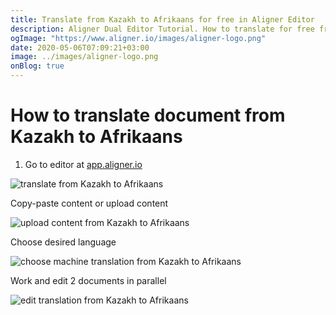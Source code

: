 ```yaml
---
title: Translate from Kazakh to Afrikaans for free in Aligner Editor
description: Aligner Dual Editor Tutorial. How to translate for free from Kazakh to Afrikaans. Aligner is multilingual document management platform. 
ogImage: "https://www.aligner.io/images/aligner-logo.png"
date: 2020-05-06T07:09:21+03:00
image: ../images/aligner-logo.png
onBlog: true
---
```


# How to translate document from Kazakh to Afrikaans

1. Go to editor at [app.aligner.io](https://app.aligner.io "Aligner App web page")

![translate from Kazakh to Afrikaans](../aligner-blank-editor.png "translate from Kazakh to Afrikaans")

Copy-paste content or upload content

![upload content from Kazakh to Afrikaans](../aligner-uploaded-document.png "upload content from Kazakh to Afrikaans")

Choose desired language

![choose machine translation from Kazakh to Afrikaans](../aligner-language-dropdown.png "choose machine translation from Kazakh to Afrikaans")

Work and edit 2 documents in parallel

![edit translation from Kazakh to Afrikaans](../aligner-double-sitded-editor.png "edit translation from Kazakh to Afrikaans")

